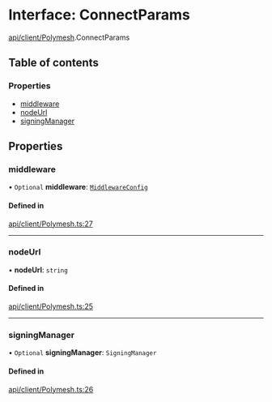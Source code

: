 # Interface: ConnectParams

[api/client/Polymesh](../wiki/api.client.Polymesh).ConnectParams

## Table of contents

### Properties

- [middleware](../wiki/api.client.Polymesh.ConnectParams#middleware)
- [nodeUrl](../wiki/api.client.Polymesh.ConnectParams#nodeurl)
- [signingManager](../wiki/api.client.Polymesh.ConnectParams#signingmanager)

## Properties

### middleware

• `Optional` **middleware**: [`MiddlewareConfig`](../wiki/types.MiddlewareConfig)

#### Defined in

[api/client/Polymesh.ts:27](https://github.com/PolymathNetwork/polymesh-sdk/blob/c6fe1be3/src/api/client/Polymesh.ts#L27)

___

### nodeUrl

• **nodeUrl**: `string`

#### Defined in

[api/client/Polymesh.ts:25](https://github.com/PolymathNetwork/polymesh-sdk/blob/c6fe1be3/src/api/client/Polymesh.ts#L25)

___

### signingManager

• `Optional` **signingManager**: `SigningManager`

#### Defined in

[api/client/Polymesh.ts:26](https://github.com/PolymathNetwork/polymesh-sdk/blob/c6fe1be3/src/api/client/Polymesh.ts#L26)
